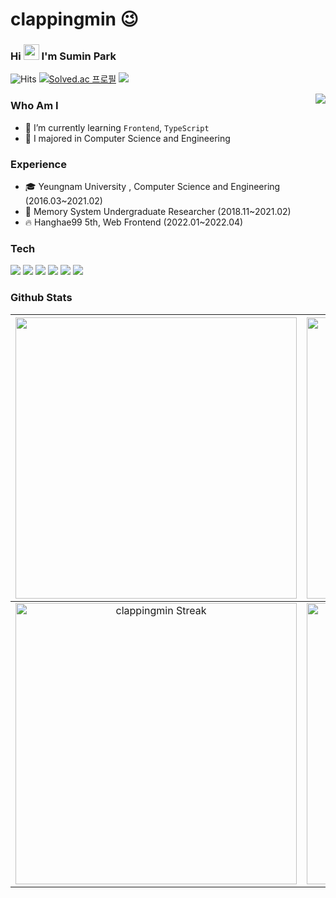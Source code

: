 # clappingmin 😉

### <p>Hi <img src="https://media.giphy.com/media/hvRJCLFzcasrR4ia7z/giphy.gif" width="25px"> I'm Sumin Park</p>

![Hits](https://hits.seeyoufarm.com/api/count/incr/badge.svg?url=https%3A%2F%2Fgithub.com%2Fclappingmin&count_bg=%2339A0D1&title_bg=%2398999C&icon=&icon_color=%23E7E7E7&title=hits&edge_flat=false)
[![Solved.ac
프로필](http://mazassumnida.wtf/api/mini/generate_badge?boj=clappingmin)](https://solved.ac/clappingmin)
<a href="https://greenteacreamfrappuccino.tistory.com/"><img src="https://img.shields.io/badge/-Tech%20Blog-%23000"></a>  

<img align="right" src="https://media2.giphy.com/media/1XCcD9VLQZ2Io/giphy.gif?cid=ecf05e47bh6vfakqd49qkmjqbf4qodfipxjq6cun6b7zalal&rid=giphy.gif&ct=g" />

### Who Am I

- 🌱 I’m currently learning `Frontend`, `TypeScript`
- 🥇 I majored in Computer Science and Engineering


### Experience

- 🎓 Yeungnam University , Computer Science and Engineering (2016.03~2021.02)
- 🔎 Memory System Undergraduate Researcher (2018.11~2021.02)
- 🔥 Hanghae99 5th, Web Frontend (2022.01~2022.04)


### Tech
<img src="https://img.shields.io/badge/HTML5-E34F26?style=for-the-badge&logo=HTML5&logoColor=white"/> <img src="https://img.shields.io/badge/CSS3-1572B6?style=for-the-badge&logo=CSS3&logoColor=white"/> <img src="https://img.shields.io/badge/JavaScript-F7DF1E?style=for-the-badge&logo=JavaScript&logoColor=black"/> <img src="https://img.shields.io/badge/React-61DAFB?style=for-the-badge&logo=React&logoColor=black"/> <img src="https://img.shields.io/badge/Redux-764ABC?style=for-the-badge&logo=Redux&logoColor=white"/>  <img src="https://img.shields.io/badge/styledComponents-DB7093?style=for-the-badge&logo=styled-components&logoColor=white"/>   


### Github Stats
<!-- | ![Clappingmin's GitHub stats](https://github-readme-stats.vercel.app/api?username=clappingmin&show_icons=true&theme=graywhite&hide_border=true) | ![Top Langs](https://github-readme-stats.vercel.app/api/top-langs/?username=clappingmin&layout=compact&theme=graywhite&hide_border=true) |
|:--------|:--------:| -->

<img width="450em" src="https://github-profile-trophy.vercel.app/?username=clappingmin&theme=radical&row=2&column=4&margin-w=10&margin-h=15&no-bg=true)](https://github.com/ryo-ma/github-profile-trophy"> |  <img  width="450em" src="https://github-readme-stats.vercel.app/api/top-langs?username=clappingmin&show_icons=true&locale=en&layout=compact&theme=radical" alt="clappingmin's Most used lang" />
:-------------------------:|:-------------------------:
<img  width="450em"   src="https://github-readme-streak-stats.herokuapp.com/?user=clappingmin&theme=radical" alt="clappingmin Streak" /> | <img  width="450em" align="center" alt="clappingmin's Github stats"  src="https://github-readme-stats.vercel.app/api?username=clappingmin&show_icons=true&count_private=true&theme=radical" /> 
